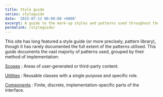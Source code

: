 ```yaml
---
title: Style guide
series: styleguide
date: '2015-07-12 00:00:00 +0000'
excerpt: A guide to the mark-up styles and patterns used throughout the site.
permalink: /styleguide/
---
```

This site has long featured a style guide (or more precisely, pattern library), though it has rarely documented the full extent of the patterns utilised. This guide documents the vast majority of patterns used, grouped by their method of implementation:

[Scopes](scopes)
: Areas of user-generated or third-party content.

[Utilities](utilities)
: Reusable classes with a single purpose and specific role.

[Components](/styleguide/components)
: Finite, discrete, implementation-specific parts of the interface.
